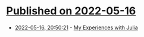 # [Published on 2022-05-16](index.md)

* [2022-05-16, 20:50:21](https://news.ycombinator.com/item?id=31402989) - [My Experiences with Julia](https://weissmann.pm/julialang/)
